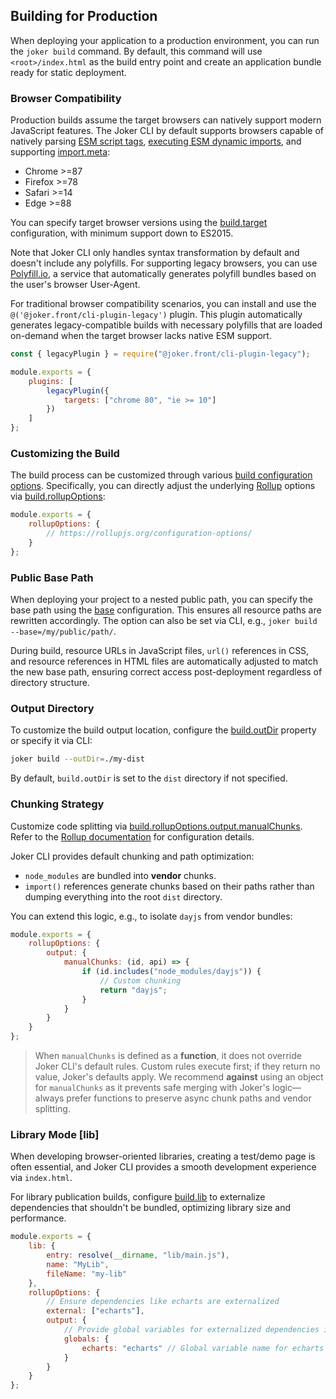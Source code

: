 ## Building for Production

When deploying your application to a production environment, you can run the `joker build` command. By default, this command will use `<root>/index.html` as the build entry point and create an application bundle ready for static deployment.

### Browser Compatibility

Production builds assume the target browsers can natively support modern JavaScript features. The Joker CLI by default supports browsers capable of natively parsing [ESM script tags](https://caniuse.com/es6-module), [executing ESM dynamic imports](https://caniuse.com/es6-module-dynamic-import), and supporting [import.meta](https://caniuse.com/mdn-javascript_operators_import_meta):

- Chrome >=87 
- Firefox >=78
- Safari >=14  
- Edge >=88

You can specify target browser versions using the [build.target](/cli/setting-build) configuration, with minimum support down to ES2015.

Note that Joker CLI only handles syntax transformation by default and doesn't include any polyfills. For supporting legacy browsers, you can use [Polyfill.io](https://polyfill.io/), a service that automatically generates polyfill bundles based on the user's browser User-Agent.

For traditional browser compatibility scenarios, you can install and use the `@('@joker.front/cli-plugin-legacy')` plugin. This plugin automatically generates legacy-compatible builds with necessary polyfills that are loaded on-demand when the target browser lacks native ESM support.

```js
const { legacyPlugin } = require("@joker.front/cli-plugin-legacy");

module.exports = {
    plugins: [
        legacyPlugin({
            targets: ["chrome 80", "ie >= 10"]
        })
    ]
};
```

### Customizing the Build

The build process can be customized through various [build configuration options](/cli/setting-build). Specifically, you can directly adjust the underlying [Rollup](https://rollupjs.org/configuration-options/) options via [build.rollupOptions](/cli/setting-build):

```js
module.exports = {
    rollupOptions: {
        // https://rollupjs.org/configuration-options/
    }
};
```

### Public Base Path

When deploying your project to a nested public path, you can specify the base path using the [base](/cli/setting-public) configuration. This ensures all resource paths are rewritten accordingly. The option can also be set via CLI, e.g., `joker build --base=/my/public/path/`.

During build, resource URLs in JavaScript files, `url()` references in CSS, and resource references in HTML files are automatically adjusted to match the new base path, ensuring correct access post-deployment regardless of directory structure.

### Output Directory

To customize the build output location, configure the [build.outDir](/cli/setting-build) property or specify it via CLI:

```bash
joker build --outDir=./my-dist
```

By default, `build.outDir` is set to the `dist` directory if not specified.

### Chunking Strategy

Customize code splitting via [build.rollupOptions.output.manualChunks](/cli/setting-build). Refer to the [Rollup documentation](https://rollupjs.org/configuration-options/#output-manualchunks) for configuration details.

Joker CLI provides default chunking and path optimization:

- `node_modules` are bundled into **vendor** chunks.
- `import()` references generate chunks based on their paths rather than dumping everything into the root `dist` directory.

You can extend this logic, e.g., to isolate `dayjs` from vendor bundles:

```js
module.exports = {
    rollupOptions: {
        output: {
            manualChunks: (id, api) => {
                if (id.includes("node_modules/dayjs")) {
                    // Custom chunking
                    return "dayjs"; 
                }
            }
        }
    }
};
```

> When `manualChunks` is defined as a **function**, it does not override Joker CLI's default rules. Custom rules execute first; if they return no value, Joker's defaults apply. We recommend **against** using an object for `manualChunks` as it prevents safe merging with Joker's logic—always prefer functions to preserve async chunk paths and vendor splitting.

### Library Mode [lib]

When developing browser-oriented libraries, creating a test/demo page is often essential, and Joker CLI provides a smooth development experience via `index.html`.

For library publication builds, configure [build.lib](/cli/setting-build) to externalize dependencies that shouldn't be bundled, optimizing library size and performance.

```js
module.exports = {
    lib: {
        entry: resolve(__dirname, "lib/main.js"),
        name: "MyLib", 
        fileName: "my-lib"
    },
    rollupOptions: {
        // Ensure dependencies like echarts are externalized
        external: ["echarts"],
        output: {
            // Provide global variables for externalized dependencies in UMD builds
            globals: {
                echarts: "echarts" // Global variable name for echarts
            }
        }
    }
};
```